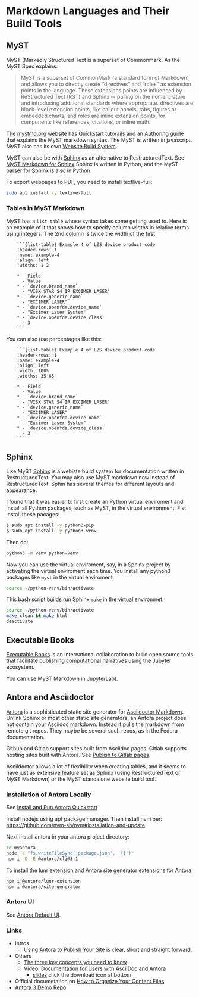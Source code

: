# Markdown Languages and Their Build Tools

## MyST

MyST (Markedly Structured Text is a superset of Commonmark. As the MyST Spec explains: 

> MyST is a superset of CommonMark (a standard form of Markdown) and allows you to directly create “directives” and “roles” as extension points
in the language. These extensions points are influenced by ReStructured Text (RST) and Sphinx -- pulling on the nomenclature and introducing additional
standards where appropriate. directives are block-level extension points, like callout panels, tabs, figures or embedded charts; and roles are inline extension points, for components like references, citations, or inline math.

The [mystmd.org](https://mystmd.org/guide/quickstart-myst-markdown) website has Quickstart tutorails and an Authoring guide that explains the MyST markdown syntax.
The MyST is written in javascript. MyST also has its own [Website Build System](https://mystmd.org/guide/quickstart-myst-websites).

MyST can also be with [Sphinx](https://www.sphinx-doc.org/en/master/) as an alternative to RestructuredText. See [MyST Markdown for Sphinx](https://www.sphinx-doc.org/en/master/usage/markdown.html)
Sphinx is written in Python, and the MyST parser for Sphinx is also in Python. 

To export webpages to PDF, you need to install textlive-full:

```bash
sudo apt install -y texlive-full
```

### Tables in MyST Markdown

MyST has a `list-table` whose syntax takes some getting used to. Here is an example of it that shows how to  specify column widths
in relative terms using integers. The 2nd column is twice the width of the first

```
    ```{list-table} Example 4 of LZS device product code
    :header-rows: 1
    :name: example-4
    :align: left
    :widths: 1 2
    
    * - Field
      - Value
    * - `device.brand_name`
      - "VISX STAR S4 IR EXCIMER LASER"
    * - `device.generic_name`
      - "EXCIMER LASER"
    * - `device.openfda.device_name`
      - "Excimer Laser System"
    * - `device.openfda.device_class`
      - 3
    ```
```

You can also use percentages like this:

```
    ```{list-table} Example 4 of LZS device product code
    :header-rows: 1
    :name: example-4
    :align: left
    :width: 100%
    :widths: 35 65
    
    * - Field
      - Value
    * - `device.brand_name`
      - "VISX STAR S4 IR EXCIMER LASER"
    * - `device.generic_name`
      - "EXCIMER LASER"
    * - `device.openfda.device_name`
      - "Excimer Laser System"
    * - `device.openfda.device_class`
      - 3
    ```
```

## Sphinx

Like MyST [Sphinx](https://www.sphinx-doc.org/en/master/) is a webiste build system for documentation written in RestructuredText. You may also use MyST markdown
now instead of RestructuredText. Sphin has several themes for different layouts and appearance.


I found that it was easier to first create an Python virtual enviroment and install all Python packages, such as MyST, in the
virtual environment. Fist install these pacages:

```bash
$ sudo apt install -y python3-pip
$ sudo apt install -y python3-venv
```

Then do:

```bash
python3 -m venv python-venv
```

Now you can use the virtual enviroment, say, in a Sphinx project by activating the virtual enviroment each time. You install any
python3 packages like `myst` in the virtual enviroment.

```bash
source ~/python-venv/bin/activate
```

This bash script builds run Sphinx `make` in the virtual enviromnet:

```bash
source ~/python-venv/bin/activate
make clean && make html
deactivate
```
## Executable Books

[Executable Books](https://github.com/executablebooks)  is an international collaboration to build open source tools that facilitate publishing computational narratives using the Jupyter ecosystem.

You can use [MyST Markdown in JupyterLab](https://executablebooks.org/en/latest/blog/author/rowan-cockett/)).

## Antora and Asciidoctor

[Antora](https://antora.org) is a sophisticated static site generator for [Asciidoctor Markdown](https://docs.asciidoctor.org/asciidoc/latest/asciidoc-vs-markdown/).
Unlink Sphinx or most other static site generators, an Antora project does not contain your Asciidoc markdown. Instead it pulls the markdown from
remote git repos. They maybe be several such repos, as in the Fedora documentation.

Github and Gitlab support sites built from Asciidoc pages. Gitlab supports hosting sites built with Antora. See [Publish to Gitlab pages](https://docs.antora.org/antora/latest/publish-to-gitlab-pages/).

Asciidoctor allows a lot of flexibility when creating tables, and it seems to have just as extensive feature set
as Sphinx (using RestructuredText or MyST Markdown) or the MyST standalone website build tool.
    
### Installation of Antora Locally

See [Install and Run Antora Quickstart](https://docs.antora.org/antora/latest/install-and-run-quickstart/)

Install nodejs using apt package manager. Then install nvm per: <https://github.com/nvm-sh/nvm#installation-and-update>

Next install antora in your antora project directory:

```bash
cd myantora
node -e "fs.writeFileSync('package.json', '{}')"
npm i -D -E @antora/cli@3.1
```

To install the lunr extension and Antora site generator extensions for Antora:

```bash
npm i @antora/lunr-extension
npm i @antora/site-generator
```

### Antora UI

See [Antora Default UI](https://docs.antora.org/antora-ui-default/).

### Links

- Intros
  - [Using Antora to Publish Your Site](https://fedoramagazine.org/using-antora-for-your-open-source-documentation/) is clear, short and straight forward.
- Others
   - [The three key concepts you need to know](https://matthewsetter.com/antora/three-core-concepts/)
  - Video: [Documentation for Users with AsciiDoc and Antora](https://www.youtube.com/watch?v=LT0a--DNJhI)
    - [slides](https://speakerdeck.com/ahus1/antora-3-release-celebration) click the download icon at bottom
- Official documetation on [How to Organize Your Content Files](https://docs.antora.org/antora/latest/organize-content-files/)
- [Antora 3 Demo Repo](https://github.com/ahus1/antora3demo/tree/main)
 
